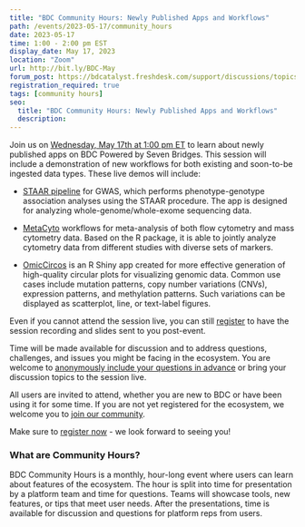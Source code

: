 ```yaml
---
title: "BDC Community Hours: Newly Published Apps and Workflows"
path: /events/2023-05-17/community_hours
date: 2023-05-17
time: 1:00 - 2:00 pm EST
display_date: May 17, 2023
location: "Zoom"
url: http://bit.ly/BDC-May
forum_post: https://bdcatalyst.freshdesk.com/support/discussions/topics/60000407458
registration_required: true
tags: [community hours]
seo:
  title: "BDC Community Hours: Newly Published Apps and Workflows"
  description:
---
```


Join us on [Wednesday, May 17th at 1:00 pm ET](http://bit.ly/BDC-May) to learn about newly published apps on BDC Powered by Seven Bridges. This session will include a demonstration of new workflows for both existing and soon-to-be ingested data types. These live demos will include:

-   [STAAR pipeline](https://github.com/xihaoli/STAARpipeline) for GWAS, which performs phenotype-genotype association analyses using the STAAR procedure. The app is designed for analyzing whole-genome/whole-exome sequencing data.

-   [MetaCyto](https://www.bioconductor.org/packages/release/bioc/html/MetaCyto.html) workflows for meta-analysis of both flow cytometry and mass cytometry data. Based on the R package, it is able to jointly analyze cytometry data from different studies with diverse sets of markers.

-   [OmicCircos](https://bioconductor.org/packages/release/bioc/html/OmicCircos.html) is an R Shiny app created for more effective generation of high-quality circular plots for visualizing genomic data. Common use cases include mutation patterns, copy number variations (CNVs), expression patterns, and methylation patterns. Such variations can be displayed as scatterplot, line, or text-label figures.

Even if you cannot attend the session live, you can still [register](http://bit.ly/BDC-May) to have the session recording and slides sent to you post-event.

Time will be made available for discussion and to address questions, challenges, and issues you might be facing in the ecosystem. You are welcome to [anonymously include your questions in advance](https://forms.gle/iPifJTM5q2eeKa7UA) or bring your discussion topics to the session live.

All users are invited to attend, whether you are new to BDC or have been using it for some time. If you are not yet registered for the ecosystem, we welcome you to [join our community](https://biodatacatalyst.nhlbi.nih.gov/contact/ecosystem/).

Make sure to [register now](http://bit.ly/BDC-May) - we look forward to seeing you!

### What are Community Hours?

BDC Community Hours is a monthly, hour-long event where users can learn about features of the ecosystem. The hour is split into time for presentation by a platform team and time for questions. Teams will showcase tools, new features, or tips that meet user needs. After the presentations, time is available for discussion and questions for platform reps from users.
